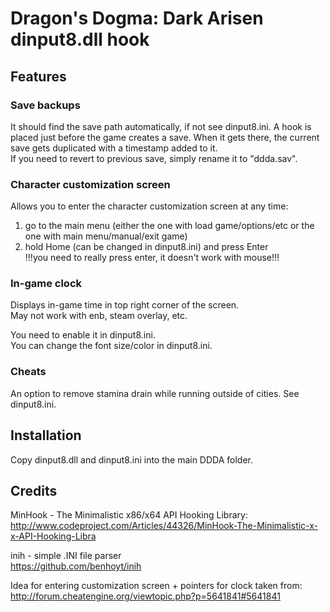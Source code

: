 # Dragon's Dogma: Dark Arisen dinput8.dll hook
## Features
### Save backups
It should find the save path automatically, if not see dinput8.ini.
A hook is placed just before the game creates a save. When it gets there, the current save gets duplicated with a timestamp added to it.  
If you need to revert to previous save, simply rename it to "ddda.sav".

### Character customization screen
Allows you to enter the character customization screen at any time:  
1) go to the main menu (either the one with load game/options/etc or the one with main menu/manual/exit game)  
2) hold Home (can be changed in dinput8.ini) and press Enter  
!!!you need to really press enter, it doesn't work with mouse!!!

### In-game clock
Displays in-game time in top right corner of the screen.  
May not work with enb, steam overlay, etc.

You need to enable it in dinput8.ini.  
You can change the font size/color in dinput8.ini.

### Cheats
An option to remove stamina drain while running outside of cities.
See dinput8.ini.

## Installation
Copy dinput8.dll and dinput8.ini into the main DDDA folder.

## Credits
MinHook - The Minimalistic x86/x64 API Hooking Library:  
http://www.codeproject.com/Articles/44326/MinHook-The-Minimalistic-x-x-API-Hooking-Libra

inih - simple .INI file parser  
https://github.com/benhoyt/inih

Idea for entering customization screen + pointers for clock taken from:  
http://forum.cheatengine.org/viewtopic.php?p=5641841#5641841

